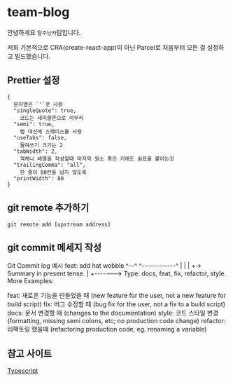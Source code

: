 # team-blog

안녕하세요 `탈주닌자`팀입니다.

저희 기본적으로 CRA(create-react-app)이 아닌 Parcel로 처음부터 모든 걸 설정하고 빌드했습니다.

## Prettier 설정

```
{
  문자열은 `'`로 사용
  "singleQuote": true,
	코드는 세미콜론으로 마무리
  "semi": true,
	탭 대신에 스페이스를 사용
  "useTabs": false,
	들여쓰기 크기는 2
  "tabWidth": 2,
	객체나 배열을 작성할때 마지막 원소 혹은 키에도 쉼표를 붙이는것
  "trailingComma": "all",
	한 줄이 80칸을 넘지 않도록
  "printWidth": 80
}

```

## git remote 추가하기

`git remote add [upstream address]`

## git commit 메세지 작성

Git Commit log
예시
feat: add hat wobble
^--^ ^------------^
| |
| +-> Summary in present tense.
|
+-------> Type: docs, feat, fix, refactor, style.
More Examples:

feat: 새로운 기능을 만들었을 때 (new feature for the user, not a new feature for build script)
fix: 버그 수정할 때 (bug fix for the user, not a fix to a build script)
docs: 문서 변경할 때 (changes to the documentation)
style: 코드 스타일 변경 (formatting, missing semi colons, etc; no production code change)
refactor: 리팩토링 했을때 (refactoring production code, eg. renaming a variable)

## 참고 사이트

[Typescript](https://medium.com/@dors718/linting-your-react-typescript-project-with-eslint-and-prettier-2423170c3d42)
